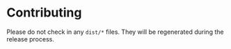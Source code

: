 # Contributing

Please do not check in any `dist/*` files. They will be regenerated
during the release process.
